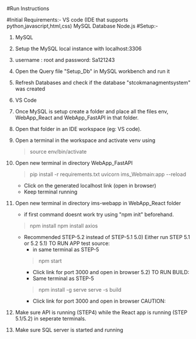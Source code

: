 #Run Instructions 

#Initial Requirements:-
VS code (IDE that supports python,javascript,html,css)
MySQL Database
Node.js 
#Setup:-
1) MySQL
  1) Setup the MySQL local instance with localhost:3306
  2) username : root and password: Sa121243
  3) Open the Query file "Setup_Db" in MySQL workbench and run it
  4) Refresh Databases and check if the database "stcokmanagmentsystem" was created

2) VS Code
  1) Once MySQL is setup create a folder and place all the files env, WebApp_React and WebApp_FastAPI in that folder.
  2) Open that folder in an IDE workspace (eg: VS code).
  3) Open a terminal in the workspace and activate venv using
     > source env/bin/activate
  4) Open new terminal in directory WebApp_FastAPI
     > pip install -r requirements.txt
     > uvicorn ims_Webmain:app --reload
     * Click on the generated localhost link (open in browser)
     * Keep terminal running
  5) Open new terminal in directory ims-webapp in WebApp_React folder
     * if first command doesnt work try using "npm init" beforehand.
     > npm install
     > npm install axios
     * Recommended STEP-5.2 instead of STEP-5.1
    5.0) Either run STEP 5.1 or 5.2
    5.1) TO RUN APP test source:
         * in same terminal as STEP-5
         > npm start
         * Click link for port 3000 and open in browser 
    5.2) TO RUN BUILD:
         * Same terminal as STEP-5
         > npm install -g serve
         > serve -s build
         * Click link for port 3000 and open in browser
CAUTION:
1) Make sure API is running (STEP4) while the React app is running (STEP 5.1/5.2)
   in seperate terminals.
2) Make sure SQL server is started and running
     


